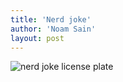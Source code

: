 ```yaml
---
title: 'Nerd joke'
author: 'Noam Sain'
layout: post
---
```


![nerd joke license plate](/_assets/img/2016/06/bug-or-feature.jpg)